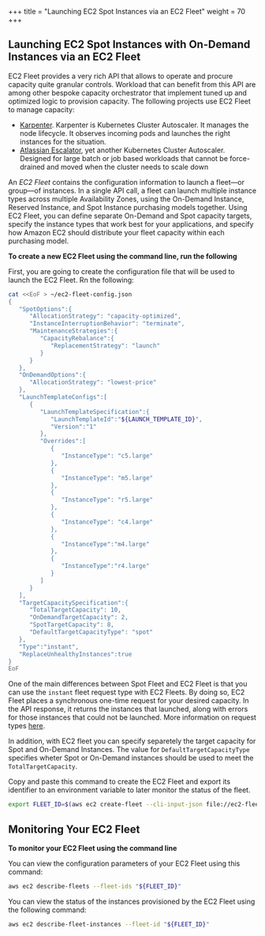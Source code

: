 +++
title = "Launching EC2 Spot Instances via an EC2 Fleet"
weight = 70
+++

## Launching EC2 Spot Instances with On-Demand Instances via an EC2 Fleet

EC2 Fleet provides a very rich API that allows to operate and procure capacity
quite granular controls. Workload that can benefit from this API are among other
bespoke capacity orchestrator that implement tuned up and optimized logic to provision capacity. The following projects use EC2 Fleet to manage capacity:

* [Karpenter](https://github.com/awslabs/karpenter). Karpenter is Kubernetes Cluster Autoscaler. It manages the node lifecycle. It observes incoming pods and launches the right instances for the situation.
* [Atlassian Escalator](https://github.com/atlassian/escalator), yet another Kubernetes Cluster Autoscaler. Designed for large batch or job based workloads that cannot be force-drained and moved when the cluster needs to scale down


An *EC2 Fleet* contains the configuration information to launch a
fleet—or group—of instances. In a single API call, a fleet can launch
multiple instance types across multiple Availability Zones, using the
On-Demand Instance, Reserved Instance, and Spot Instance purchasing
models together. Using EC2 Fleet, you can define separate On-Demand and
Spot capacity targets, specify the instance types that work best for
your applications, and specify how Amazon EC2 should distribute your
fleet capacity within each purchasing model.

**To create a new EC2 Fleet using the command line, run the following**

First, you are going to create the configuration file that will be used to launch the EC2 Fleet. Rn the following:

```bash
cat <<EoF > ~/ec2-fleet-config.json
{
   "SpotOptions":{
      "AllocationStrategy": "capacity-optimized",
      "InstanceInterruptionBehavior": "terminate",
      "MaintenanceStrategies":{
         "CapacityRebalance":{
            "ReplacementStrategy": "launch"
         }
      }
   },
   "OnDemandOptions":{
      "AllocationStrategy": "lowest-price"
   },
   "LaunchTemplateConfigs":[
      {
         "LaunchTemplateSpecification":{
            "LaunchTemplateId":"${LAUNCH_TEMPLATE_ID}",
            "Version":"1"
         },
         "Overrides":[
            {
               "InstanceType": "c5.large"
            },
            {
               "InstanceType": "m5.large"
            },
            {
               "InstanceType": "r5.large"
            },
            {
               "InstanceType": "c4.large"
            },
            {
               "InstanceType":"m4.large"
            },
            {
               "InstanceType":"r4.large"
            }
         ]
      }
   ],
   "TargetCapacitySpecification":{
      "TotalTargetCapacity": 10,
      "OnDemandTargetCapacity": 2,
      "SpotTargetCapacity": 8,
      "DefaultTargetCapacityType": "spot"
   },
   "Type":"instant",
   "ReplaceUnhealthyInstances":true
}
EoF
```

One of the main differences between Spot Fleet and EC2 Fleet is that you can use the `instant` fleet request type with EC2 Fleets. By doing so, EC2 Fleet places a synchronous one-time request for your desired capacity. In the API response, it returns the instances that launched, along with errors for those instances that could not be launched. More information on request types [here](https://docs.aws.amazon.com/AWSEC2/latest/UserGuide/ec2-fleet-configuration-strategies.html#ec2-fleet-request-type).

In addition, with EC2 fleet you can specify separetely the target capacity for Spot and On-Demand Instances. The value for `DefaultTargetCapacityType` specifies wheter Spot or On-Demand instances should be used to meet the `TotalTargetCapacity`.

Copy and paste this command to create the EC2 Fleet and export its identifier to an environment variable to later monitor the status of the fleet.

```bash
export FLEET_ID=$(aws ec2 create-fleet --cli-input-json file://ec2-fleet-config.json | jq -r '.FleetId')
```

## Monitoring Your EC2 Fleet

**To monitor your EC2 Fleet using the command line**

You can view the configuration parameters of your EC2 Fleet using this command:

```bash
aws ec2 describe-fleets --fleet-ids "${FLEET_ID}"
```

You can view the status of the instances provisioned by the EC2 Fleet using the following command:

```bash
aws ec2 describe-fleet-instances --fleet-id "${FLEET_ID}"
```
